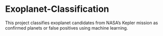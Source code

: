 # Exoplanet-Classification
This project classifies exoplanet candidates from NASA’s Kepler mission as confirmed planets or false positives using machine learning.
